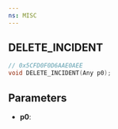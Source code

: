 ```yaml
---
ns: MISC
---
```

## DELETE_INCIDENT

```c
// 0x5CFD0F0D6AAE0AEE
void DELETE_INCIDENT(Any p0);
```

## Parameters
* **p0**:
